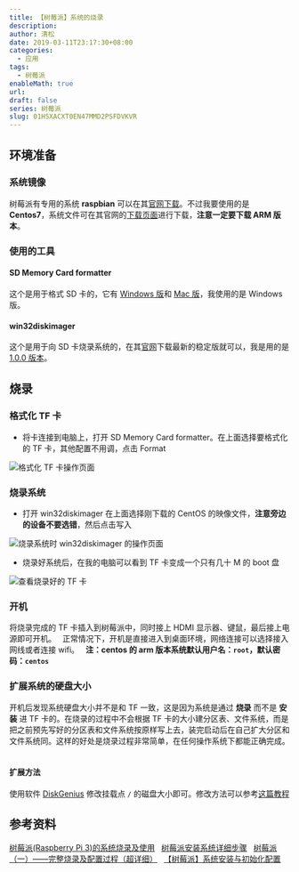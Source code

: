 ```yaml
---
title: 【树莓派】系统的烧录
description: 
author: 清松
date: 2019-03-11T23:17:30+08:00
categories:
  - 应用
tags:
  - 树莓派
enableMath: true
url: 
draft: false
series: 树莓派
slug: 01HSXACXT0EN47MMD2PSFDVKVR
---
```

## 环境准备

### 系统镜像

树莓派有专用的系统 **raspbian** 可以在其[官网下载](https://www.raspberrypi.org/downloads/raspbian/)。不过我要使用的是 **Centos7**，系统文件可在其官网的[下载页面](https://www.centos.org/download/)进行下载，**注意一定要下载 ARM 版本**。
### 使用的工具

#### SD Memory Card formatter

这个是用于格式 SD 卡的，它有 [Windows 版](https://www.sdcard.org/downloads/formatter/sd-memory-card-formatter-for-windows-download/)和 [Mac 版](https://www.sdcard.org/downloads/formatter/sd-memory-card-formatter-for-mac-download/)，我使用的是 Windows 版。
#### win32diskimager

这个是用于向 SD 卡烧录系统的，在其[官网](https://win32diskimager.download/)下载最新的稳定版就可以，我是用的是[1.0.0 版本](https://win32diskimager.download/Win32DiskImager-1.0.0-src.zip)。
## 烧录

### 格式化 TF 卡

- 将卡连接到电脑上，打开 SD Memory Card formatter。在上面选择要格式化的 TF 卡，其他配置不用调，点击 Format  

![格式化 TF 卡操作页面](https://raw.githubusercontent.com/coderqs/wiki_img/master/%E8%AE%BE%E5%A4%87/%E6%A0%91%E8%8E%93%E6%B4%BE/%E6%A0%BC%E5%BC%8F%E5%8C%96_TF_%E5%8D%A1%E6%93%8D%E4%BD%9C%E9%A1%B5%E9%9D%A2.PNG)
### 烧录系统

- 打开 win32diskimager 在上面选择刚下载的 CentOS 的映像文件，**注意旁边的设备不要选错**，然后点击写入  

![烧录系统时 win32diskimager 的操作页面](https://raw.githubusercontent.com/coderqs/wiki_img/master/%E8%AE%BE%E5%A4%87/%E6%A0%91%E8%8E%93%E6%B4%BE/%E7%83%A7%E5%BD%95%E7%B3%BB%E7%BB%9F%E6%97%B6_win32diskimager_%E7%9A%84%E6%93%8D%E4%BD%9C%E9%A1%B5%E9%9D%A2.PNG)
- 烧录好系统后，在我的电脑可以看到 TF 卡变成一个只有几十 M 的 boot 盘  

![查看烧录好的 TF 卡](https://raw.githubusercontent.com/coderqs/wiki_img/master/%E8%AE%BE%E5%A4%87/%E6%A0%91%E8%8E%93%E6%B4%BE/%E6%9F%A5%E7%9C%8B%E7%83%A7%E5%BD%95%E5%A5%BD%E7%9A%84_TF_%E5%8D%A1.PNG)
### 开机

将烧录完成的 TF 卡插入到树莓派中，同时接上 HDMI 显示器、键鼠，最后接上电源即可开机。  
正常情况下，开机是直接进入到桌面环境，网络连接可以选择接入网线或者连接 wifi。  
**注：centos 的 arm 版本系统默认用户名：`root`，默认密码：`centos`**
### 扩展系统的硬盘大小

开机后发现系统硬盘大小并不是和 TF 一致，这是因为系统是通过 **烧录** 而不是 **安装** 进 TF 卡的。在烧录的过程中不会根据 TF 卡的大小建分区表、文件系统，而是把之前预先写好的分区表和文件系统按原样写上去，装完启动后在自己扩大分区和文件系统同。这样的好处是烧录过程非常简单，在任何操作系统下都能正确完成。  

#### 扩展方法

使用软件 [DiskGenius](https://www.diskgenius.cn/download.php) 修改挂载点 `/` 的磁盘大小即可。修改方法可以参考[这篇教程](http://bbs.shumeipaiba.com/thread-26-1-1.html)

## 参考资料

[树莓派(Raspberry Pi 3)的系统烧录及使用](https://blog.csdn.net/weixin_41656968/article/details/79592624)  
[树莓派安装系统详细步骤](https://blog.csdn.net/qq_35379989/article/details/79050932)  
[树莓派（一）——完整烧录及配置过程（超详细）](https://blog.csdn.net/qq_29225913/article/details/100939347?utm_medium=distribute.pc_relevant.none-task-blog-BlogCommendFromMachineLearnPai2-1.channel_param&depth_1-utm_source=distribute.pc_relevant.none-task-blog-BlogCommendFromMachineLearnPai2-1.channel_param)  
[【树莓派】系统安装与初始化配置](https://jianger.space/pi-system-installation-and-initialization-configuration/)
